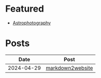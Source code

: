 # Featured

- [Astrophotography](astrophotography.md)


# Posts

| Date       | Post                                                        |
|------------|-------------------------------------------------------------|
| 2024-04-29 | [markdown2website](2024-04-29-markdown2website.md)          |


